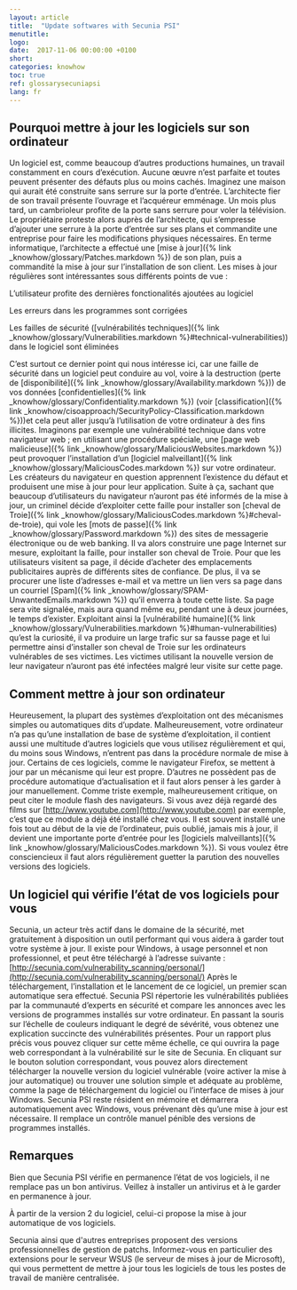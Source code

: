```yaml
---
layout: article
title:  "Update softwares with Secunia PSI"
menutitle:
logo:
date:  2017-11-06 00:00:00 +0100
short:
categories: knowhow
toc: true
ref: glossarysecuniapsi
lang: fr
---
```


## Pourquoi mettre à jour les logiciels sur son ordinateur
Un logiciel est, comme beaucoup d’autres productions humaines, un travail constamment en cours d’exécution. Aucune œuvre n’est parfaite et toutes peuvent présenter des défauts plus ou moins cachés. Imaginez une maison qui aurait été construite sans serrure sur la porte d’entrée. L’architecte fier de son travail présente l’ouvrage et l’acquéreur emménage. Un mois plus tard, un cambrioleur profite de la porte sans serrure pour voler la télévision. Le propriétaire proteste alors auprès de l’architecte, qui s’empresse d’ajouter une serrure à la porte d’entrée sur ses plans et commandite une entreprise pour faire les modifications physiques nécessaires. En terme informatique, l’architecte a effectué une [mise à jour]({% link _knowhow/glossary/Patches.markdown %}) de son plan, puis a commandité la mise à jour sur l’installation de son client. Les mises à jour régulières sont intéressantes sous différents points de vue :

L’utilisateur profite des dernières fonctionalités ajoutées au logiciel

Les erreurs dans les programmes sont corrigées

Les failles de sécurité ([vulnérabilités techniques]({% link _knowhow/glossary/Vulnerabilities.markdown %}#technical-vulnerabilities)) dans le logiciel sont éliminées

C’est surtout ce dernier point qui nous intéresse ici, car une faille de sécurité dans un logiciel peut conduire au vol, voire à la destruction (perte de [disponibilité]({% link _knowhow/glossary/Availability.markdown %})) de vos données [confidentielles]({% link _knowhow/glossary/Confidentiality.markdown %}) (voir [classification]({% link _knowhow/cisoapproach/SecurityPolicy-Classification.markdown %}))et cela peut aller jusqu’à l’utilisation de votre ordinateur à des fins illicites. Imaginons par exemple une vulnérabilité technique dans votre navigateur web ; en utilisant une procédure spéciale, une [page web malicieuse]({% link _knowhow/glossary/MaliciousWebsites.markdown %}) peut provoquer l’installation d’un [logiciel malveillant]({% link _knowhow/glossary/MaliciousCodes.markdown %}) sur votre ordinateur. Les créateurs du navigateur en question apprennent l’existence du défaut et produisent une mise à jour pour leur application. Suite à ça, sachant que beaucoup d’utilisateurs du navigateur n’auront pas été informés de la mise à jour, un criminel décide d’exploiter cette faille pour installer son [cheval de Troie]({% link _knowhow/glossary/MaliciousCodes.markdown %}#cheval-de-troie), qui vole les [mots de passe]({% link _knowhow/glossary/Password.markdown %}) des sites de messagerie électronique ou de web banking. Il va alors construire une page Internet sur mesure, exploitant la faille, pour installer son cheval de Troie. Pour que les utilisateurs visitent sa page, il décide d’acheter des emplacements publicitaires auprès de différents sites de confiance. De plus, il va se procurer une liste d’adresses e-mail et va mettre un lien vers sa page dans un courriel [Spam]({% link _knowhow/glossary/SPAM-UnwantedEmails.markdown %}) qu’il enverra à toute cette liste. Sa page sera vite signalée, mais aura quand même eu, pendant une à deux journées, le temps d’exister. Exploitant ainsi la [vulnérabilité humaine]({% link _knowhow/glossary/Vulnerabilities.markdown %}#human-vulnerabilities) qu’est la curiosité, il va produire un large trafic sur sa fausse page et lui permettre ainsi d’installer son cheval de Troie sur les ordinateurs vulnérables de ses victimes. Les victimes utilisant la nouvelle version de leur navigateur n’auront pas été infectées malgré leur visite sur cette page.

## Comment mettre à jour son ordinateur
Heureusement, la plupart des systèmes d’exploitation ont des mécanismes simples ou automatiques dits d’update. Malheureusement, votre ordinateur n’a pas qu’une installation de base de système d’exploitation, il contient aussi une multitude d’autres logiciels que vous utilisez régulièrement et qui, du moins sous Windows, n’entrent pas dans la procédure normale de mise à jour. Certains de ces logiciels, comme le navigateur Firefox, se mettent à jour par un mécanisme qui leur est propre. D’autres ne possèdent pas de procédure automatique d’actualisation et il faut alors penser à les garder à jour manuellement. Comme triste exemple, malheureusement critique, on peut citer le module flash des navigateurs. Si vous avez déjà regardé des films sur [http://www.youtube.com](http://www.youtube.com) par exemple, c’est que ce module a déjà été installé chez vous. Il est souvent installé une fois tout au début de la vie de l’ordinateur, puis oublié, jamais mis à jour, il devient une importante porte d’entrée pour les [logiciels malveillants]({% link _knowhow/glossary/MaliciousCodes.markdown %}). Si vous voulez être consciencieux il faut alors régulièrement guetter la parution des nouvelles versions des logiciels.

## Un logiciel qui vérifie l’état de vos logiciels pour vous
Secunia, un acteur très actif dans le domaine de la sécurité, met gratuitement à disposition un outil performant qui vous aidera à garder tout votre système à jour. Il existe pour Windows, à usage personnel et non professionnel, et peut être téléchargé à l’adresse suivante : [http://secunia.com/vulnerability_scanning/personal/](http://secunia.com/vulnerability_scanning/personal/) Après le téléchargement, l’installation et le lancement de ce logiciel, un premier scan automatique sera effectué. Secunia PSI répertorie les vulnérabilités publiées par la communauté d’experts en sécurité et compare les annonces avec les versions de programmes installés sur votre ordinateur. En passant la souris sur l’échelle de couleurs indiquant le degré de sévérité, vous obtenez une explication succincte des vulnérabilités présentes. Pour un rapport plus précis vous pouvez cliquer sur cette même échelle, ce qui ouvrira la page web correspondant à la vulnérabilité sur le site de Secunia. En cliquant sur le bouton solution correspondant, vous pouvez alors directement télécharger la nouvelle version du logiciel vulnérable (voire activer la mise à jour automatique) ou trouver une solution simple et adéquate au problème, comme la page de téléchargement du logiciel ou l’interface de mises à jour Windows. Secunia PSI reste résident en mémoire et démarrera automatiquement avec Windows, vous prévenant dès qu’une mise à jour est nécessaire. Il remplace un contrôle manuel pénible des versions de programmes installés.

## Remarques
Bien que Secunia PSI vérifie en permanence l’état de vos logiciels, il ne remplace pas un bon antivirus. Veillez à installer un antivirus et à le garder en permanence à jour.

À partir de la version 2 du logiciel, celui-ci propose la mise à jour automatique de vos logiciels.

Secunia ainsi que d'autres entreprises proposent des versions professionnelles de gestion de patchs. Informez-vous en particulier des extensions pour le serveur WSUS (le serveur de mises à jour de Microsoft), qui vous permettent de mettre à jour tous les logiciels de tous les postes de travail de manière centralisée.
